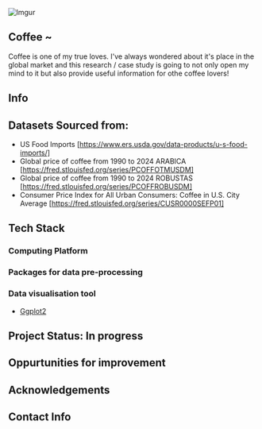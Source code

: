 ![Imgur](https://imgur.com/kN2ygv1.gif)
## Coffee ~
Coffee is one of my true loves. I've always wondered about it's place in the global market and this research / case study is going to not only open my mind to it but also provide useful information for othe coffee lovers!
 
##  Info

  
## Datasets Sourced from:
* US Food Imports [https://www.ers.usda.gov/data-products/u-s-food-imports/]
* Global price of coffee from 1990 to 2024 ARABICA [https://fred.stlouisfed.org/series/PCOFFOTMUSDM]
* Global price of coffee from 1990 to 2024 ROBUSTAS [https://fred.stlouisfed.org/series/PCOFFROBUSDM]
* Consumer Price Index for All Urban Consumers: Coffee in U.S. City Average [https://fred.stlouisfed.org/series/CUSR0000SEFP01]


<!--- Further Develop --->
## Tech Stack

### Computing Platform

### Packages for data pre-processing


### Data visualisation tool
- [Ggplot2](https://ggplot2.tidyverse.org/)


<!--- Points to add ---> 
## Project Status: In progress 
## Oppurtunities for improvement
## Acknowledgements
## Contact Info


  

